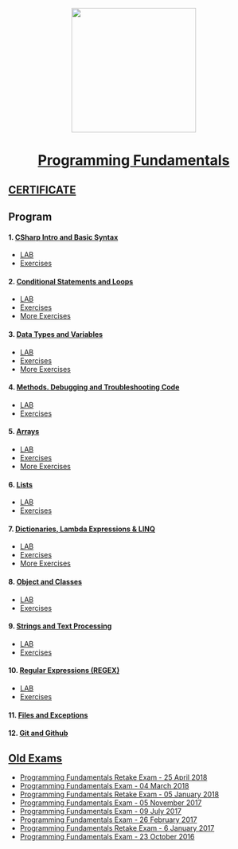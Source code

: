 <p align="center"><img src="http://spaceappschallengebulgaria.eu/sites/default/files/softuni.png" width = 250 /></p>

# <a href="https://softuni.bg/trainings/1939/programming-fundamentals-may-2018"><p align="center"> Programming Fundamentals <p></a>

## <a href="" > CERTIFICATE </a>

## Program
#### 1. <a href="https://github.com/kallyy7/Programming-Fundamentals/tree/master/CSharp%20Intro%20and%20Basic%20Syntax" > CSharp Intro and Basic Syntax </a>
- <a href="https://github.com/kallyy7/Programming-Fundamentals/tree/master/CSharp%20Intro%20and%20Basic%20Syntax/LAB" > LAB </a>
- <a href="https://github.com/kallyy7/Programming-Fundamentals/tree/master/CSharp%20Intro%20and%20Basic%20Syntax/Exercises" > Exercises </a>
#### 2. <a href="https://github.com/kallyy7/Programming-Fundamentals/tree/master/CSharpConditionalStatementsAndLoops" > Conditional Statements and Loops </a>
- <a href="https://github.com/kallyy7/Programming-Fundamentals/tree/master/CSharp%20Intro%20and%20Basic%20Syntax/LAB" > LAB </a>
- <a href="https://github.com/kallyy7/Programming-Fundamentals/tree/master/CSharpConditionalStatementsAndLoops/EXERCISES" > Exercises </a>
- <a href="https://github.com/kallyy7/Programming-Fundamentals/tree/master/CSharpConditionalStatementsAndLoops/More-Exercises" > More Exercises </a>
#### 3. <a href="https://github.com/kallyy7/Programming-Fundamentals/tree/master/CSharp%20Intro%20and%20Basic%20Syntax/LAB" > Data Types and Variables </a>
- <a href="https://github.com/kallyy7/Programming-Fundamentals/tree/master/Data%20Types%20and%20Variables/LAB" > LAB </a>
- <a href="https://github.com/kallyy7/Programming-Fundamentals/tree/master/Data%20Types%20and%20Variables/Exercises" > Exercises </a>
- <a href="https://github.com/kallyy7/Programming-Fundamentals/tree/master/Data%20Types%20and%20Variables/More-Exercises" > More Exercises </a>
#### 4. <a href="https://github.com/kallyy7/Programming-Fundamentals/tree/master/Methods.%20Debugging%20and%20Troubleshooting%20Code" > Methods. Debugging and Troubleshooting Code </a>
- <a href="https://github.com/kallyy7/Programming-Fundamentals/tree/master/Methods.%20Debugging%20and%20Troubleshooting%20Code/LAB" > LAB </a>
- <a href="https://github.com/kallyy7/Programming-Fundamentals/tree/master/Methods.%20Debugging%20and%20Troubleshooting%20Code/Exercises" > Exercises </a>
#### 5. <a href="https://github.com/kallyy7/Programming-Fundamentals/tree/master/Arrays" > Arrays </a>
- <a href="https://github.com/kallyy7/Programming-Fundamentals/tree/master/Arrays/Lab" > LAB </a>
- <a href="https://github.com/kallyy7/Programming-Fundamentals/tree/master/Arrays/Exercises" > Exercises </a>
- <a href="https://github.com/kallyy7/Programming-Fundamentals/tree/master/Arrays/More%20Exercises" > More Exercises </a>
#### 6. <a href="https://github.com/kallyy7/Programming-Fundamentals/tree/master/Lists" > Lists </a>
- <a href="https://github.com/kallyy7/Programming-Fundamentals/tree/master/Lists/LAB" > LAB </a>
- <a href="https://github.com/kallyy7/Programming-Fundamentals/tree/master/Lists" > Exercises </a>
#### 7. <a href="https://github.com/kallyy7/Programming-Fundamentals/tree/master/Lists" > Dictionaries, Lambda Expressions & LINQ </a>
- <a href="https://github.com/kallyy7/Programming-Fundamentals/tree/master/Dictionaries-%20Lambda%20Expressions%20and%20LINQ/LAB" > LAB </a>
- <a href="https://github.com/kallyy7/Programming-Fundamentals/tree/master/Dictionaries-%20Lambda%20Expressions%20and%20LINQ/Exercises" > Exercises </a>
- <a href="https://github.com/kallyy7/Programming-Fundamentals/tree/master/Dictionaries-%20Lambda%20Expressions%20and%20LINQ/More%20Exercises" > More Exercises </a>
#### 8. <a href="https://github.com/kallyy7/Programming-Fundamentals/tree/master/Objects%20and%20Classes" > Object and Classes </a>
- <a href="https://github.com/kallyy7/Programming-Fundamentals/tree/master/Objects%20and%20Classes/LAB" > LAB </a>
- <a href="https://github.com/kallyy7/Programming-Fundamentals/tree/master/Objects%20and%20Classes/Exercises" > Exercises </a>
#### 9. <a href="https://github.com/kallyy7/Programming-Fundamentals/tree/master/Strings%20and%20Text%20Processing" > Strings and Text Processing </a>
- <a href="https://github.com/kallyy7/Programming-Fundamentals/upload/master/Strings%20and%20Text%20Processing/LAB" > LAB </a>
- <a href="" > Exercises </a>
#### 10. <a href="https://github.com/kallyy7/Programming-Fundamentals/tree/master/Regular%20Expressions-REGEX" > Regular Expressions (REGEX) </a>
- <a href="https://github.com/kallyy7/Programming-Fundamentals/tree/master/Regular%20Expressions-REGEX/Lab" > LAB </a>
- <a href="https://github.com/kallyy7/Programming-Fundamentals/tree/master/Regular%20Expressions-REGEX/Exercises" > Exercises </a>
#### 11. <a href="" > Files and Exceptions </a>

#### 12. <a href="" > Git and Github </a>

##  <a href="https://github.com/kallyy7/Programming-Fundamentals/tree/master/Old%20Exams" > Old Exams </a>
- <a href="https://github.com/kallyy7/Programming-Fundamentals/tree/master/Old%20Exams/Programming%20Fundamentals%20Retake%20Exam%20-%2025%20April%202018" > Programming Fundamentals Retake Exam - 25 April 2018 </a>
- <a href="https://github.com/kallyy7/Programming-Fundamentals/tree/master/Old%20Exams/Programming%20Fundamentals%20Exam%20-%2004%20March%202018" > Programming Fundamentals Exam - 04 March 2018 </a>
- <a href="https://github.com/kallyy7/Programming-Fundamentals/tree/master/Old%20Exams/Programming%20Fundamentals%20Retake%20Exam%20-%2005%20January" > Programming Fundamentals Retake Exam - 05 January 2018 </a>
- <a href="https://github.com/kallyy7/Programming-Fundamentals/tree/master/Old%20Exams/Programming%20Fundamentals%20Exam%20-%2005%20November%202017" > Programming Fundamentals Exam - 05 November 2017 </a>
- <a href="https://github.com/kallyy7/Programming-Fundamentals/tree/master/Old%20Exams/Programming%20Fundamentals%20Exam%20-%2009%20July%202017" > Programming Fundamentals Exam - 09 July 2017</a>
- <a href="https://github.com/kallyy7/Programming-Fundamentals/tree/master/Old%20Exams/Programming%20Fundamentals%20Exam%20-%2026%20February%202017" > Programming Fundamentals Exam - 26 February 2017 </a>
- <a href="https://github.com/kallyy7/Programming-Fundamentals/tree/master/Old%20Exams/Programming%20Fundamentals%20Retake%20Exam%20-%20%206%20January%202017" > Programming Fundamentals Retake Exam - 6 January 2017 </a>
- <a href="https://github.com/kallyy7/Programming-Fundamentals/tree/master/Old%20Exams/Programming%20Fundamentals%20Exam%20-%2023%20October%202016" > Programming Fundamentals Exam - 23 October 2016 </a>
